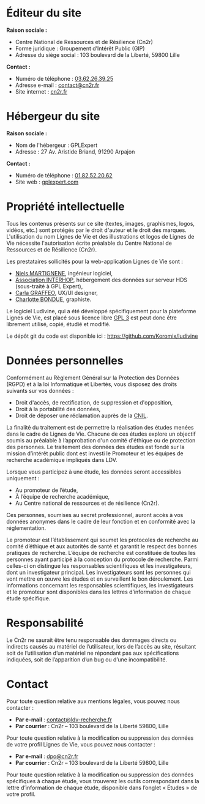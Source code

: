 # Éditeur du site

**Raison sociale :**

- Centre National de Ressources et de Résilience (Cn2r)
- Forme juridique : Groupement d’Intérêt Public (GIP)
- Adresse du siège social : 103 boulevard de la Liberté, 59800 Lille

**Contact :**

- Numéro de téléphone : <a href="tel:+33362263925">03.62.26.39.25</a>
- Adresse e-mail : contact@cn2r.fr
- Site internet : [cn2r.fr](https://cn2r.fr/)

# Hébergeur du site

**Raison sociale :**

- Nom de l'hébergeur : GPLExpert
- Adresse : 27 Av. Aristide Briand, 91290 Arpajon

**Contact :**

- Numéro de téléphone : <a href="tel:+33182522062">01.82.52.20.62</a>
- Site web : [gplexpert.com](https://gplexpert.com/)

# Propriété intellectuelle

Tous les contenus présents sur ce site (textes, images, graphismes, logos, vidéos, etc.) sont protégés par le droit d'auteur et le droit des marques. L'utilisation du nom Lignes de Vie et des illustrations et logos de Lignes de Vie nécessite l'autorisation écrite préalable du Centre National de Ressources et de Résilience (Cn2r).

Les prestataires sollicités pour la web-application Lignes de Vie sont :

- [Niels MARTIGNENE](https://koromix.dev), ingénieur logiciel,
- [Association INTERHOP](https://interhop.org), hébergement des données sur serveur HDS (sous-traité à GPL Expert),
- [Carla GRAFFEO](https://graffeo.wixsite.com/carlagraffeo), UX/UI designer,
- [Charlotte BONDUE](https://charlotte-bondue.fr/portfolio/), graphiste.

Le logiciel Ludivine, qui a été développé spécifiquement pour la plateforme Lignes de Vie, est placé sous licence libre [GPL 3](https://www.gnu.org/licenses/#GPL) est peut donc ếtre librement utilisé, copié, étudié et modifié.

Le dépôt git du code est disponible ici : https://github.com/Koromix/ludivine

# Données personnelles

Conformément au Règlement Général sur la Protection des Données (RGPD) et à la loi Informatique et Libertés, vous disposez des droits suivants sur vos données :

- Droit d'accès, de rectification, de suppression et d'opposition,
- Droit à la portabilité des données,
- Droit de déposer une réclamation auprès de la [CNIL](https://www.cnil.fr).

La finalité du traitement est de permettre la réalisation des études menées dans le cadre de Lignes de Vie. Chacune de ces études explore un objectif soumis au préalable à l’approbation d'un comité d'éthique ou de protection des personnes. Le traitement des données des études est fondé sur la mission d’intérêt public dont est investi le Promoteur et les équipes de recherche académique impliqués dans LDV.

Lorsque vous participez à une étude, les données seront accessibles uniquement :

- Au promoteur de l’étude,
- À l’équipe de recherche académique,
- Au Centre national de ressources et de résilience (Cn2r).

Ces personnes, soumises au secret professionnel, auront accès à vos données anonymes dans le cadre de leur fonction et en conformité avec la réglementation.

Le promoteur est l’établissement qui soumet les protocoles de recherche au comité d’éthique et aux autorités de santé et garantit le respect des bonnes pratiques de recherche. L’équipe de recherche est constituée de toutes les personnes ayant participé à la conception du protocole de recherche. Parmi celles-ci on distingue les responsables scientifiques et les investigateurs, dont un investigateur principal. Les investigateurs sont les personnes qui vont mettre en œuvre les études et en surveillent le bon déroulement. Les informations concernant les responsables scientifiques, les investigateurs et le promoteur sont disponibles dans les lettres d’information de chaque étude spécifique.

# Responsabilité

Le Cn2r ne saurait être tenu responsable des dommages directs ou indirects causés au matériel de l’utilisateur, lors de l’accès au site, résultant soit de l’utilisation d’un matériel ne répondant pas aux spécifications indiquées, soit de l’apparition d’un bug ou d’une incompatibilité.

# Contact

Pour toute question relative aux mentions légales, vous pouvez nous contacter :
- **Par e-mail** : contact@ldv-recherche.fr
- **Par courrier** : Cn2r – 103 boulevard de la Liberté 59800, Lille

Pour toute question relative à la modification ou suppression des données de votre profil Lignes de Vie, vous pouvez nous contacter :

- **Par e-mail** : dpo@cn2r.fr
- **Par courrier** : Cn2r – 103 boulevard de la Liberté 59800, Lille

Pour toute question relative à la modification ou suppression des données spécifiques à chaque étude, vous trouverez les outils correspondant dans la lettre d’information de chaque étude, disponible dans l’onglet « Études » de votre profil.
